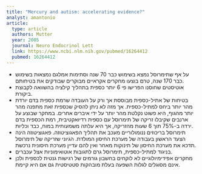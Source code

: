 ```yaml
---
title: "Mercury and autism: accelerating evidence?"
analyst: amantonio
article:
  type: article
  authors: Mutter
  year: 2005
  journal: Neuro Endocrinol Lett
  link: https://www.ncbi.nlm.nih.gov/pubmed/16264412
  pubmed: 16264412
---
```


- על אף שתימרוסל נמצא בשימוש כבר 70 שנה וסתימות אמלגם נמצאות בשימוש כבר 170 שנה, טרם בוצעו מחקרים אקראיים מבוקרים שבודקים את בטיחותם.
-	אוטיסטים שחוסנו הפרישו פי 6 יותר כספית בתהליך קילציה בהשוואה לקבוצת ביקורת.
- בטיחות של אתיל-כספית מבוססת אך ורק על העובדה שרמת כספית בדם יורדת מהר יותר ביחס למתיל-כספית. אך מזה לא ניתן להסיק שכספית זאת מתפנה מהר יותר מהגוף, היא פשוט נקלטת מהר יותר על ידי איברים אחרים. במחקר שבוצע על ארנבים שקיבלו זריקה של תימרוסל עם כספית רדיואקטיבית, רמת הכספית בדם ירדה ב-75% תוך 6 שעות מהזריקה, אך היא עלתה משמעותית במוח, כבד וכליות.
- תימרוסל בריכוזים ננומולוריים מעכב את תהליך הפאגוציטוזה. פאגוציטוזה הינה הצעד הראשון בעבודה של מערכת החיסון המולדת. הגיוני שזריקה של תימרוסל תדכא את מערכת החיסון של תינוקות מאחר ואין להם עדיין מערכת חיסונית נרכשת.
- בניגוד למתיל-כספית, תימרוסל גרם לתגובות אוטואימוניות אצל עכברים.
- מחקרים אפידימיולוגיים לא לוקחים בחשבון גורמים של רגישות גנטית לכספית ולכן אינם מסוגלים לגלות השפעה בעלת מובהקות סטטיסטית גם אם היא קיימת.
